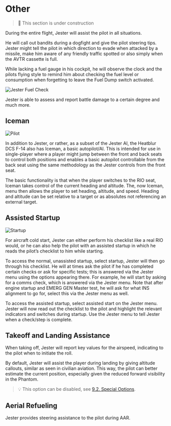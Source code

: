# Other

> 🚧 This section is under construction

During the entire flight, Jester will assist the pilot in all situations.

He will call out bandits during a dogfight and give the pilot steering tips.
Jester might tell the pilot in which direction to evade when attacked by a
missile, make him aware of any friendly traffic spotted or also simply when the
AVTR cassette is full.

While lacking a fuel gauge in his cockpit, he will observe the clock and the
pilots flying style to remind him about checking the fuel level or consumption
when forgetting to leave the Fuel Dump switch activated.

![Jester Fuel Check](../img/jester_fuel_check.jpg)

Jester is able to assess and report battle damage to a certain degree and much
more.

## Iceman

![Pilot](../img/pilot.png)

In addition to Jester, or rather, as a subset of the Jester AI, the Heatblur DCS F-14 also has Iceman, a basic autopilot/AI. This is intended for use in single-player where a player might jump between the front and back seats to control both positions and enables a basic autopilot controllable from the back seat using the same methodology as the Jester controls from the front seat.

The basic functionality is that when the player switches to the RIO seat, Iceman takes control of the current heading and altitude. The, now Iceman, menu then allows the player to set heading, altitude, and speed. Heading and altitude can be set relative to a target or as absolutes not referencing an external target.


## Assisted Startup

![Startup](../img/startup.png)

For aircraft cold start, Jester can either perform his checklist like a real RIO would, or he can also help the pilot with an assisted startup in which he reads the pilot’s checklist to him while starting.

To access the normal, unassisted startup, select startup, Jester will then go through his checklist. He will at times ask the pilot if he has completed certain checks or ask for specific tests; this is answered via the Jester menu using the options appearing there. For example, he will start by asking for a comms check, which is answered via the Jester menu. Note that after engine startup and EMERG GEN Master test, he will ask for what INS alignment to go for, select this via the Jester menu as well.

To access the assisted startup, select assisted start on the Jester menu. Jester will now read out the checklist to the pilot and highlight the relevant indicators and switches during startup. Use the Jester menu to tell Jester when a check/step is complete.


## Takeoff and Landing Assistance

When taking off, Jester will report key values for the airspeed, indicating to
the pilot when to initiate the roll.

By default, Jester will assist the player during landing by giving altitude
callouts, similar as seen in civilian aviation. This way, the pilot can better
estimate the current position, especially given the reduced forward visibility
in the Phantom.

> 💡 This option can be disabled, see
> [9.2. Special Options](../dcs/special_options.md#jester-landing-callouts).

## Aerial Refueling

Jester provides steering assistance to the pilot during AAR.


